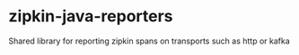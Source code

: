 # zipkin-java-reporters
Shared library for reporting zipkin spans on transports such as http or kafka
